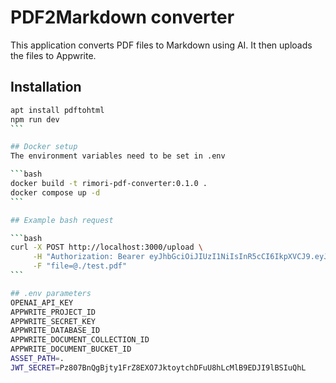 # PDF2Markdown converter
This application converts PDF files to Markdown using AI. It then uploads the files to Appwrite.

## Installation

````bash
apt install pdftohtml
npm run dev
```

## Docker setup
The environment variables need to be set in .env

```bash
docker build -t rimori-pdf-converter:0.1.0 .
docker compose up -d
```

## Example bash request

```bash
curl -X POST http://localhost:3000/upload \
     -H "Authorization: Bearer eyJhbGciOiJIUzI1NiIsInR5cCI6IkpXVCJ9.eyJzdWIiOiIxMjM0NTY3ODkwIiwiZW1haWwiOiJ0ZXN0QGx1LnNlIiwiaWF0IjoxNTE2MjM5MDIyfQ.KMSirgeHYQiK6L2V3AmpNoeThfeFGxAoQ6Vxj7nyv7Q" \
     -F "file=@./test.pdf"
```

## .env parameters
OPENAI_API_KEY
APPWRITE_PROJECT_ID
APPWRITE_SECRET_KEY
APPWRITE_DATABASE_ID
APPWRITE_DOCUMENT_COLLECTION_ID
APPWRITE_DOCUMENT_BUCKET_ID
ASSET_PATH=.
JWT_SECRET=Pz807BnQgBjty1FrZ8EXO7JktoytchDFuU8hLcMlB9EDJI9lBSIuQhL